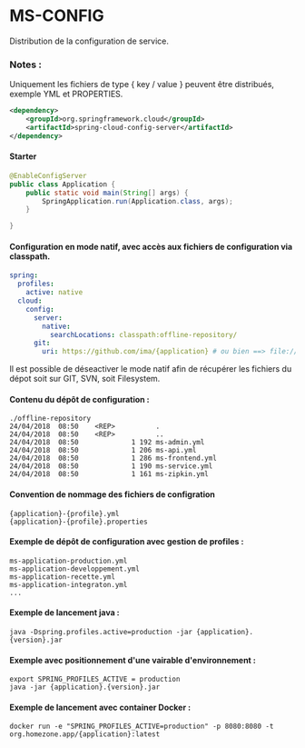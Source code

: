 # MS-CONFIG


Distribution de  la configuration de service.

### Notes :

Uniquement les fichiers de type { key / value } peuvent être distribués, exemple YML et PROPERTIES.


```xml
<dependency>
    <groupId>org.springframework.cloud</groupId>
    <artifactId>spring-cloud-config-server</artifactId>
</dependency>
```

#### Starter

```java
@EnableConfigServer
public class Application {
    public static void main(String[] args) {
        SpringApplication.run(Application.class, args);
    }

}
```

#### Configuration en mode natif, avec accès aux fichiers de configuration via classpath.

```yml
spring:
  profiles:
    active: native
  cloud:
    config:
      server:
        native:
          searchLocations: classpath:offline-repository/
      git:
        uri: https://github.com/ima/{application} # ou bien ==> file://${user.home}/config-repo
```

Il est possible de déseactiver le mode natif afin de récupérer les fichiers du dépot soit sur GIT, SVN, soit Filesystem.


#### Contenu du dépôt de configuration :

```
./offline-repository
24/04/2018  08:50    <REP>          .
24/04/2018  08:50    <REP>          ..
24/04/2018  08:50             1 192 ms-admin.yml
24/04/2018  08:50             1 206 ms-api.yml
24/04/2018  08:50             1 286 ms-frontend.yml
24/04/2018  08:50             1 190 ms-service.yml
24/04/2018  08:50             1 161 ms-zipkin.yml
```

#### Convention de nommage des fichiers de configration

```
{application}-{profile}.yml
{application}-{profile}.properties
```

#### Exemple de dépôt de configuration avec gestion de profiles :


```
ms-application-production.yml
ms-application-developpement.yml
ms-application-recette.yml
ms-application-integraton.yml
...
```



#### Exemple de lancement java :

```
java -Dspring.profiles.active=production -jar {application}.{version}.jar
```

#### Exemple avec positionnement d'une vairable d'environnement :

```
export SPRING_PROFILES_ACTIVE = production
java -jar {application}.{version}.jar
```


#### Exemple de lancement avec container Docker :

```
docker run -e "SPRING_PROFILES_ACTIVE=production" -p 8080:8080 -t org.homezone.app/{application}:latest
```

